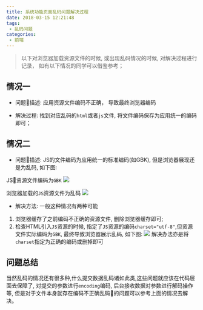 ```yaml
---
title: 系统功能页面乱码问题解决过程
date: 2018-03-15 12:21:48
tags: 
 - 乱码问题
categories: 
 - 前端
---
```


> 以下对浏览器加载资源文件的时候, 或出现乱码情况的时候, 对解决过程进行记录， 如有以下情况的同学可以借鉴参考；

## 情况一
- 问题描述: 
应用资源文件编码不正确， 导致最终浏览器编码

- 解决过程:
找到对应乱码的`html`或者`js`文件, 将文件编码保存为应用统一的编码即可；


## 情况二
- 问题描述:
JS的文件编码为应用统一的标准编码(如GBK), 但是浏览器展现还是为乱码, 如下图:

JS资源文件编码为`GBK`
![](http://qiniu-pic.siven.net/blog/2018-03-15-034645.png)


浏览器加载的`JS`资源文件为乱码
![](http://qiniu-pic.siven.net/blog/2018-03-15-034744.png)

- 解决方法:
一般这种情况有两种可能    
1. 浏览器缓存了之前编码不正确的资源文件, 删除浏览器缓存即可;
2. 检查HTML引入`JS`资源的时候, 指定了`JS`资源的编码`charset="utf-8"`,但资源文件实际编码为`GBK`, 最终导致浏览器展示乱码, 如下图:
![](http://qiniu-pic.siven.net/blog/2018-03-15-034931.png)
解决办法亦是将`charset`指定为正确的编码或删掉即可


## 问题总结
当然乱码的情况还有很多种,什么提交数据乱码诸如此类,这些问题就应该在代码层面去保障了, 对提交的参数进行`encoding`编码, 后台接收数据对参数进行解码操作等, 但是对于文件本身就存在编码不正确乱码的问题可以参考上面的情况去解决。